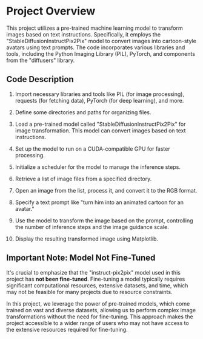 # Project Overview

This project utilizes a pre-trained machine learning model to transform images based on text instructions. Specifically, it employs the "StableDiffusionInstructPix2Pix" model to convert images into cartoon-style avatars using text prompts. The code incorporates various libraries and tools, including the Python Imaging Library (PIL), PyTorch, and components from the "diffusers" library.

## Code Description

1. Import necessary libraries and tools like PIL (for image processing), requests (for fetching data), PyTorch (for deep learning), and more.

2. Define some directories and paths for organizing files.

3. Load a pre-trained model called "StableDiffusionInstructPix2Pix" for image transformation. This model can convert images based on text instructions.

4. Set up the model to run on a CUDA-compatible GPU for faster processing.

5. Initialize a scheduler for the model to manage the inference steps.

6. Retrieve a list of image files from a specified directory.

7. Open an image from the list, process it, and convert it to the RGB format.

8. Specify a text prompt like "turn him into an animated cartoon for an avatar."

9. Use the model to transform the image based on the prompt, controlling the number of inference steps and the image guidance scale.

10. Display the resulting transformed image using Matplotlib.


## Important Note: Model Not Fine-Tuned

It's crucial to emphasize that the "instruct-pix2pix" model used in this project has **not been fine-tuned**. Fine-tuning a model typically requires significant computational resources, extensive datasets, and time, which may not be feasible for many projects due to resource constraints.

In this project, we leverage the power of pre-trained models, which come trained on vast and diverse datasets, allowing us to perform complex image transformations without the need for fine-tuning. This approach makes the project accessible to a wider range of users who may not have access to the extensive resources required for fine-tuning.
